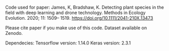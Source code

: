 Code used for paper: 
James, K, Bradshaw, K. Detecting plant species in the field with deep learning and drone technology. Methods in Ecology Evolution. 2020; 11: 1509– 1519. https://doi.org/10.1111/2041-210X.13473

Please cite paper if you make use of this code.
Dataset available on Zenodo.

Dependecies:
Tensorflow version: 1.14.0
Keras version: 2.3.1
